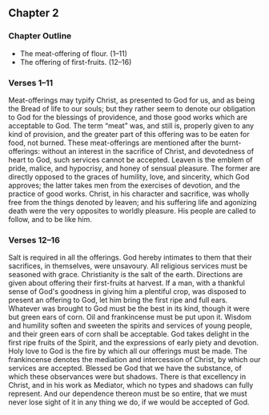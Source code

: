 ## Chapter 2

### Chapter Outline

- The meat-offering of flour. (1–11)
- The offering of first-fruits. (12–16)

### Verses 1–11

Meat-offerings may typify Christ, as presented to God for us, and as being the Bread of life to our souls; but they rather seem to denote our obligation to God for the blessings of providence, and those good works which are acceptable to God. The term “meat” was, and still is, properly given to any kind of provision, and the greater part of this offering was to be eaten for food, not burned. These meat-offerings are mentioned after the burnt-offerings: without an interest in the sacrifice of Christ, and devotedness of heart to God, such services cannot be accepted. Leaven is the emblem of pride, malice, and hypocrisy, and honey of sensual pleasure. The former are directly opposed to the graces of humility, love, and sincerity, which God approves; the latter takes men from the exercises of devotion, and the practice of good works. Christ, in his character and sacrifice, was wholly free from the things denoted by leaven; and his suffering life and agonizing death were the very opposites to worldly pleasure. His people are called to follow, and to be like him.

### Verses 12–16

Salt is required in all the offerings. God hereby intimates to them that their sacrifices, in themselves, were unsavoury. All religious services must be seasoned with grace. Christianity is the salt of the earth. Directions are given about offering their first-fruits at harvest. If a man, with a thankful sense of God's goodness in giving him a plentiful crop, was disposed to present an offering to God, let him bring the first ripe and full ears. Whatever was brought to God must be the best in its kind, though it were but green ears of corn. Oil and frankincense must be put upon it. Wisdom and humility soften and sweeten the spirits and services of young people, and their green ears of corn shall be acceptable. God takes delight in the first ripe fruits of the Spirit, and the expressions of early piety and devotion. Holy love to God is the fire by which all our offerings must be made. The frankincense denotes the mediation and intercession of Christ, by which our services are accepted. Blessed be God that we have the substance, of which these observances were but shadows. There is that excellency in Christ, and in his work as Mediator, which no types and shadows can fully represent. And our dependence thereon must be so entire, that we must never lose sight of it in any thing we do, if we would be accepted of God.

